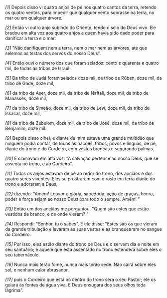 *[1]* Depois disso vi quatro anjos de pé nos quatro cantos da terra, retendo os quatro ventos, para impedir que qualquer vento soprasse na terra, no mar ou em qualquer árvore.

*[2]* Então vi outro anjo subindo do Oriente, tendo o selo do Deus vivo. Ele bradou em alta voz aos quatro anjos a quem havia sido dado poder para danificar a terra e o mar:

*[3]* "Não danifiquem nem a terra, nem o mar nem as árvores, até que selemos as testas dos servos do nosso Deus".

*[4]* Então ouvi o número dos que foram selados: cento e quarenta e quatro mil, de todas as tribos de Israel.

*[5]* Da tribo de Judá foram selados doze mil, da tribo de Rúben, doze mil, da tribo de Gade, doze mil,

*[6]* da tribo de Aser, doze mil, da tribo de Naftali, doze mil, da tribo de Manassés, doze mil,

*[7]* da tribo de Simeão, doze mil, da tribo de Levi, doze mil, da tribo de Issacar, doze mil,

*[8]* da tribo de Zebulom, doze mil, da tribo de José, doze mil, da tribo de Benjamim, doze mil.

*[9]* Depois disso olhei, e diante de mim estava uma grande multidão que ninguém podia contar, de todas as nações, tribos, povos e línguas, de pé, diante do trono e do Cordeiro, com vestes brancas e segurando palmas.

*[10]* E clamavam em alta voz: "A salvação pertence ao nosso Deus, que se assenta no trono, e ao Cordeiro".

*[11]* Todos os anjos estavam de pé ao redor do trono, dos anciãos e dos quatro seres viventes. Eles se prostraram com o rosto em terra diante do trono e adoraram a Deus,

*[12]* dizendo: "Amém! Louvor e glória, sabedoria, ação de graças, honra, poder e força sejam ao nosso Deus para todo o sempre. Amém! "

*[13]* Então um dos anciãos me perguntou: "Quem são estes que estão vestidos de branco, e de onde vieram? "

*[14]* Respondi: "Senhor, tu o sabes". E ele disse: "Estes são os que vieram da grande tribulação e lavaram as suas vestes e as branquearam no sangue do Cordeiro.

*[15]* Por isso, eles estão diante do trono de Deus e o servem dia e noite em seu santuário; e aquele que está assentado no trono estenderá sobre eles o seu tabernáculo.

*[16]* Nunca mais terão fome, nunca mais terão sede. Não cairá sobre eles sol, e nenhum calor abrasador,

*[17]* pois o Cordeiro que está no centro do trono será o seu Pastor; ele os guiará às fontes de água viva. E Deus enxugará dos seus olhos toda lágrima".

